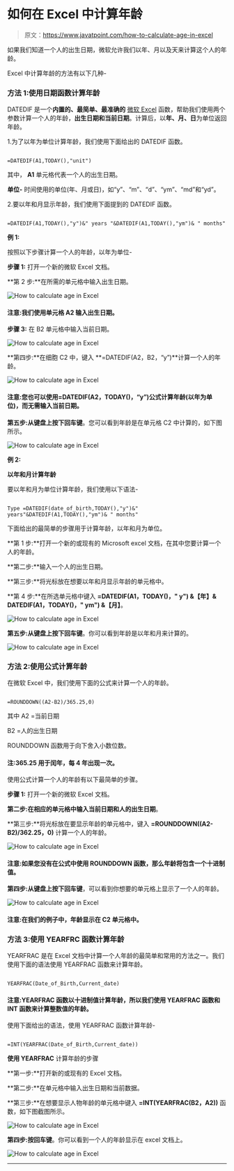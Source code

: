 # 如何在 Excel 中计算年龄

> 原文：<https://www.javatpoint.com/how-to-calculate-age-in-excel>

如果我们知道一个人的出生日期，微软允许我们以年、月以及天来计算这个人的年龄。

Excel 中计算年龄的方法有以下几种-

### 方法 1:使用日期函数计算年龄

DATEDIF 是一个**内置的、最简单、最准确的** [微软 Excel](https://www.javatpoint.com/excel-tutorial) 函数，帮助我们使用两个参数计算一个人的年龄，**出生日期和当前日期**。计算后，以**年、月、日**为单位返回年龄。

1.为了以年为单位计算年龄，我们使用下面给出的 DATEDIF 函数。

```

=DATEDIF(A1,TODAY(),"unit")

```

其中， **A1** 单元格代表一个人的出生日期。

**单位-** 时间使用的单位(年、月或日)，如“y”、“m”、“d”、“ym”、“md”和“yd”。

2.要以年和月显示年龄，我们使用下面提到的 DATEDIF 函数。

```

=DATEDIF(A1,TODAY(),"y")&" years "&DATEDIF(A1,TODAY(),"ym")& " months"

```

**例 1:**

按照以下步骤计算一个人的年龄，以年为单位-

**步骤 1:** 打开一个新的微软 Excel 文档。

**第 2 步:**在所需的单元格中输入出生日期。

![How to calculate age in Excel](img/9ff064d8d5f78a39247b9ec5b1c39c98.png)

#### 注意:我们使用单元格 A2 输入出生日期。

**步骤 3:** 在 B2 单元格中输入当前日期。

![How to calculate age in Excel](img/bb187c1cb0a2b058182c3a31cbd1a7fe.png)

**第四步:**在细胞 C2 中，键入 **=DATEDIF(A2，B2，“y”)**计算一个人的年龄。

![How to calculate age in Excel](img/0c99a1d74089c70fb8db5b41f14d82d4.png)

#### 注意:您也可以使用=DATEDIF(A2，TODAY()，“y”)公式计算年龄(以年为单位)，而无需输入当前日期。

**第五步:**从键盘上按下**回车键**。您可以看到年龄是在单元格 C2 中计算的，如下图所示。

![How to calculate age in Excel](img/c474d07e4a1dc8581c7089fe2af26313.png)

**例 2:**

**以年和月计算年龄**

要以年和月为单位计算年龄，我们使用以下语法-

```

Type =DATEDIF(date_of_birth,TODAY(),"y")&" years"&DATEDIF(A1,TODAY(),"ym")& " months"

```

下面给出的最简单的步骤用于计算年龄，以年和月为单位。

**第 1 步:**打开一个新的或现有的 Microsoft excel 文档，在其中您要计算一个人的年龄。

**第二步:**输入一个人的出生日期。

**第三步:**将光标放在想要以年和月显示年龄的单元格中。

**第 4 步:**在所选单元格中键入 **=DATEDIF(A1，TODAY()，" y") &【年】& DATEDIF(A1，TODAY()，" ym") &【月】**。

![How to calculate age in Excel](img/4495f44cf189ae93235d623faa73642f.png)

**第五步:**从键盘上按下**回车键**。你可以看到年龄是以年和月来计算的。

![How to calculate age in Excel](img/a694a4ba778f2af1691d860732ada356.png)

### 方法 2:使用公式计算年龄

在微软 Excel 中，我们使用下面的公式来计算一个人的年龄。

```

=ROUNDDOWN((A2-B2)/365.25,0)

```

其中 A2 =当前日期

B2 =人的出生日期

ROUNDDOWN 函数用于向下舍入小数位数。

#### 注:365.25 用于闰年，每 4 年出现一次。

使用公式计算一个人的年龄有以下最简单的步骤。

**步骤 1:** 打开一个新的微软 Excel 文档。

**第二步:**在相应的单元格中输入**当前日期和人的出生日期**。

**第三步:**将光标放在要显示年龄的单元格中，键入 **=ROUNDDOWN((A2-B2)/362.25，0)** 计算一个人的年龄。

![How to calculate age in Excel](img/046dc370788cf620a824431e01176928.png)

#### 注意:如果您没有在公式中使用 ROUNDDOWN 函数，那么年龄将包含一个十进制值。

**第四步:**从键盘上按下**回车键**，可以看到你想要的单元格上显示了一个人的年龄。

![How to calculate age in Excel](img/fc60736007ef124159b377749f016e83.png)

#### 注意:在我们的例子中，年龄显示在 C2 单元格中。

### 方法 3:使用 YEARFRC 函数计算年龄

YEARFRAC 是在 Excel 文档中计算一个人年龄的最简单和常用的方法之一。我们使用下面的语法使用 YEARFRAC 函数来计算年龄。

```

YEARFRAC(Date_of_Birth,Current_date)

```

#### 注意:YEARFRAC 函数以十进制值计算年龄，所以我们使用 YEARFRAC 函数和 INT 函数来计算整数值的年龄。

使用下面给出的语法，使用 YEARFRAC 函数计算年龄-

```

=INT(YEARFRAC(Date_of_Birth,Current_date))

```

**使用 YEARFRAC** 计算年龄的步骤

**第一步:**打开新的或现有的 Excel 文档。

**第二步:**在单元格中输入出生日期和当前数据。

**第三步:**在想要显示人物年龄的单元格中键入 **=INT(YEARFRAC(B2，A2))** 函数，如下图截图所示。

![How to calculate age in Excel](img/6e409b1709c833152f2f4b9ed1f31c88.png)

**第四步:**按**回车键**。你可以看到一个人的年龄显示在 excel 文档上。

![How to calculate age in Excel](img/f8154d52bf07d9be85af47bd84444635.png)

* * *